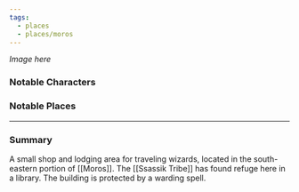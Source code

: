 ```yaml
---
tags:
  - places
  - places/moros
---
```

*Image here*

### Notable Characters


### Notable Places


___
### Summary
A small shop and lodging area for traveling wizards, located in the south-eastern portion of [[Moros]]. 
The [[Ssassik Tribe]] has found refuge here in a library. The building is protected by a warding spell.